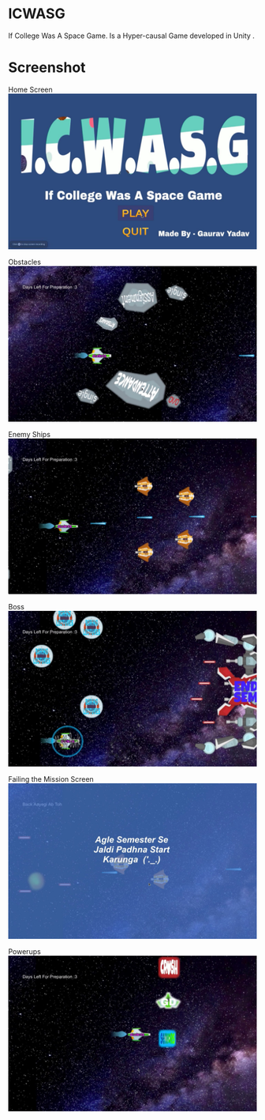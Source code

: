 # ICWASG
If College Was A Space Game. Is a Hyper-causal Game developed in Unity .

# Screenshot

 Home Screen
![Home Screen](https://github.com/yadavgaurav251/ICWASG/blob/master/Screenshots/Screenshot%202020-05-22%20at%202.45.59%20PM.jpg)

 Obstacles
![Obstacles](https://github.com/yadavgaurav251/ICWASG/blob/master/Screenshots/Screenshot%202020-05-22%20at%202.46.23%20PM.jpg)

 Enemy Ships
 ![Enemy Ship 1](https://github.com/yadavgaurav251/ICWASG/blob/master/Screenshots/Screenshot%202020-05-22%20at%202.46.35%20PM.jpg)

 Boss
![Boss](https://github.com/yadavgaurav251/ICWASG/blob/master/Screenshots/Screenshot%202020-05-22%20at%202.47.42%20PM.jpg)

 Failing the Mission Screen
 ![Fail](https://github.com/yadavgaurav251/ICWASG/blob/master/Screenshots/Screenshot%202020-05-22%20at%204.26.02%20PM.jpg)
 
 Powerups
 ![Powerups](https://github.com/yadavgaurav251/ICWASG/blob/master/Screenshots/Screenshot%202020-05-22%20at%204.22.14%20PM.jpg)
